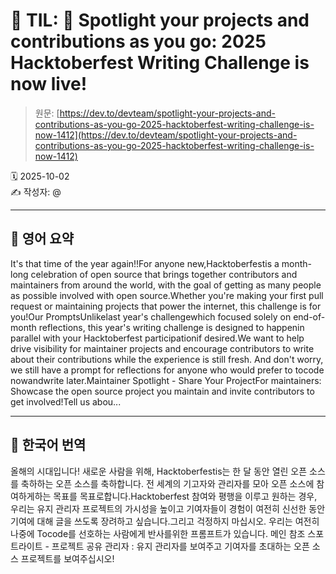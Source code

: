 # 📌 TIL: 🎃 Spotlight your projects and contributions as you go: 2025 Hacktoberfest Writing Challenge is now live!

> 원문: [https://dev.to/devteam/spotlight-your-projects-and-contributions-as-you-go-2025-hacktoberfest-writing-challenge-is-now-1412](https://dev.to/devteam/spotlight-your-projects-and-contributions-as-you-go-2025-hacktoberfest-writing-challenge-is-now-1412)

🗓 2025-10-02  
✍️ 작성자: @

---

## 🔹 영어 요약

It's that time of the year again!!For anyone new,Hacktoberfestis a month-long celebration of open source that brings together contributors and maintainers from around the world, with the goal of getting as many people as possible involved with open source.Whether you're making your first pull request or maintaining projects that power the internet, this challenge is for you!Our PromptsUnlikelast year's challengewhich focused solely on end-of-month reflections, this year's writing challenge is designed to happenin parallel with your Hacktoberfest participationif desired.We want to help drive visibility for maintainer projects and encourage contributors to write about their contributions while the experience is still fresh. And don't worry, we still have a prompt for reflections for anyone who would prefer to tocode nowandwrite later.Maintainer Spotlight - Share Your ProjectFor maintainers: Showcase the open source project you maintain and invite contributors to get involved!Tell us abou...

---

## 🔸 한국어 번역

올해의 시대입니다! 새로운 사람을 위해, Hacktoberfestis는 한 달 동안 열린 오픈 소스를 축하하는 오픈 소스를 축하합니다. 전 세계의 기고자와 관리자를 모아 오픈 소스에 참여하게하는 목표를 목표로합니다.Hacktoberfest 참여와 평행을 이루고 원하는 경우, 우리는 유지 관리자 프로젝트의 가시성을 높이고 기여자들이 경험이 여전히 신선한 동안 기여에 대해 글을 쓰도록 장려하고 싶습니다.그리고 걱정하지 마십시오. 우리는 여전히 나중에 Tocode를 선호하는 사람에게 반사를위한 프롬프트가 있습니다. 메인 참조 스포트라이트 - 프로젝트 공유 관리자 : 유지 관리자를 보여주고 기여자를 초대하는 오픈 소스 프로젝트를 보여주십시오!
